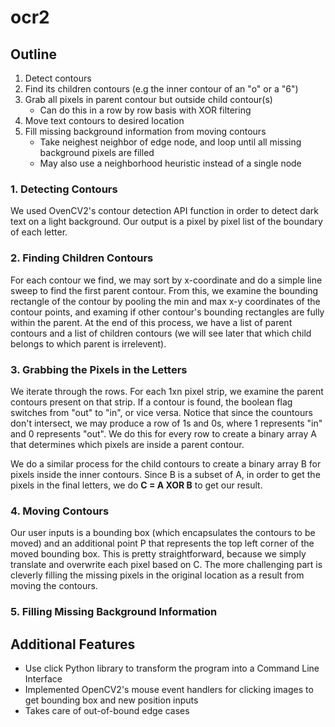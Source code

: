 # ocr2

## Outline

1. Detect contours
2. Find its children contours (e.g the inner contour of an "o" or a "6")
3. Grab all pixels in parent contour but outside child contour(s)
   * Can do this in a row by row basis with XOR filtering
4. Move text contours to desired location
5. Fill missing background information from moving contours
   * Take neighest neighbor of edge node, and loop until all missing background pixels are filled
   * May also use a neighborhood heuristic instead of a single node

### 1. Detecting Contours
We used OvenCV2's contour detection API function in order to detect dark text on a light background. Our output is a pixel by pixel list of the boundary of each letter.

### 2. Finding Children Contours
For each contour we find, we may sort by x-coordinate and do a simple line sweep to find the first parent contour. From this, we examine the bounding rectangle of the contour by pooling the min and max x-y coordinates of the contour points, and examing if other contour's bounding rectangles are fully within the parent. At the end of this process, we have a list of parent contours and a list of children contours (we will see later that which child belongs to which parent is irrelevent).

### 3. Grabbing the Pixels in the Letters
We iterate through the rows. For each 1xn pixel strip, we examine the parent contours present on that strip. If a contour is found, the boolean flag switches from "out" to "in", or vice versa. Notice that since the countours don't intersect, we may produce a row of 1s and 0s, where 1 represents "in" and 0 represents "out". We do this for every row to create a binary array A that determines which pixels are inside a parent contour.

We do a similar process for the child contours to create a binary array B for pixels inside the inner contours. Since B is a subset of A, in order to get the pixels in the final letters, we do **C = A XOR B** to get our result.

### 4. Moving Contours
Our user inputs is a bounding box (which encapsulates the contours to be moved) and an additional point P that represents the top left corner of the moved bounding box. This is pretty straightforward, because we simply translate and overwrite each pixel based on C. The more challenging part is cleverly filling the missing pixels in the original location as a result from moving the contours.

### 5. Filling Missing Background Information

  
## Additional Features

* Use click Python library to transform the program into a Command Line Interface
* Implemented OpenCV2's mouse event handlers for clicking images to get bounding box and new position inputs
* Takes care of out-of-bound edge cases

